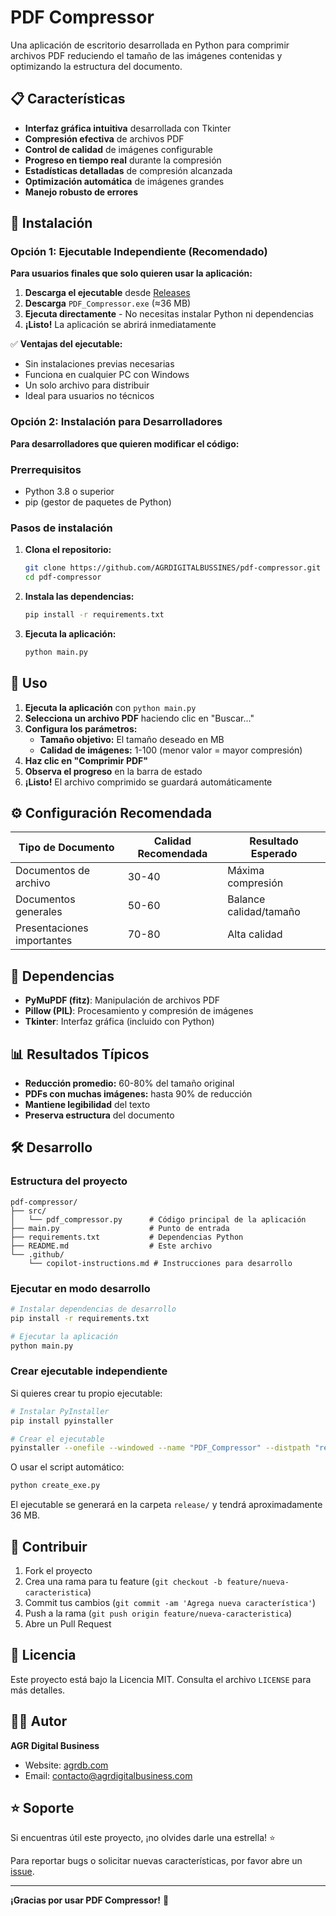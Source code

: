 # PDF Compressor

Una aplicación de escritorio desarrollada en Python para comprimir archivos PDF reduciendo el tamaño de las imágenes contenidas y optimizando la estructura del documento.

## 📋 Características

- **Interfaz gráfica intuitiva** desarrollada con Tkinter
- **Compresión efectiva** de archivos PDF
- **Control de calidad** de imágenes configurable
- **Progreso en tiempo real** durante la compresión
- **Estadísticas detalladas** de compresión alcanzada
- **Optimización automática** de imágenes grandes
- **Manejo robusto de errores**

## 🚀 Instalación

### Opción 1: Ejecutable Independiente (Recomendado)

**Para usuarios finales que solo quieren usar la aplicación:**

1. **Descarga el ejecutable** desde [Releases](https://github.com/AGRDIGITALBUSSINES/pdf-compressor/releases)
2. **Descarga** `PDF_Compressor.exe` (≈36 MB)
3. **Ejecuta directamente** - No necesitas instalar Python ni dependencias
4. **¡Listo!** La aplicación se abrirá inmediatamente

✅ **Ventajas del ejecutable:**
- Sin instalaciones previas necesarias
- Funciona en cualquier PC con Windows
- Un solo archivo para distribuir
- Ideal para usuarios no técnicos

### Opción 2: Instalación para Desarrolladores

**Para desarrolladores que quieren modificar el código:**

### Prerrequisitos

- Python 3.8 o superior
- pip (gestor de paquetes de Python)

### Pasos de instalación

1. **Clona el repositorio:**
   ```bash
   git clone https://github.com/AGRDIGITALBUSSINES/pdf-compressor.git
   cd pdf-compressor
   ```

2. **Instala las dependencias:**
   ```bash
   pip install -r requirements.txt
   ```

3. **Ejecuta la aplicación:**
   ```bash
   python main.py
   ```

## 🎯 Uso

1. **Ejecuta la aplicación** con `python main.py`
2. **Selecciona un archivo PDF** haciendo clic en "Buscar..."
3. **Configura los parámetros:**
   - **Tamaño objetivo:** El tamaño deseado en MB
   - **Calidad de imágenes:** 1-100 (menor valor = mayor compresión)
4. **Haz clic en "Comprimir PDF"**
5. **Observa el progreso** en la barra de estado
6. **¡Listo!** El archivo comprimido se guardará automáticamente

## ⚙️ Configuración Recomendada

| Tipo de Documento | Calidad Recomendada | Resultado Esperado |
|-------------------|--------------------|--------------------|
| Documentos de archivo | 30-40 | Máxima compresión |
| Documentos generales | 50-60 | Balance calidad/tamaño |
| Presentaciones importantes | 70-80 | Alta calidad |

## 🔧 Dependencias

- **PyMuPDF (fitz)**: Manipulación de archivos PDF
- **Pillow (PIL)**: Procesamiento y compresión de imágenes
- **Tkinter**: Interfaz gráfica (incluido con Python)

## 📊 Resultados Típicos

- **Reducción promedio:** 60-80% del tamaño original
- **PDFs con muchas imágenes:** hasta 90% de reducción
- **Mantiene legibilidad** del texto
- **Preserva estructura** del documento

## 🛠️ Desarrollo

### Estructura del proyecto

```
pdf-compressor/
├── src/
│   └── pdf_compressor.py      # Código principal de la aplicación
├── main.py                    # Punto de entrada
├── requirements.txt           # Dependencias Python
├── README.md                  # Este archivo
└── .github/
    └── copilot-instructions.md # Instrucciones para desarrollo
```

### Ejecutar en modo desarrollo

```bash
# Instalar dependencias de desarrollo
pip install -r requirements.txt

# Ejecutar la aplicación
python main.py
```

### Crear ejecutable independiente

Si quieres crear tu propio ejecutable:

```bash
# Instalar PyInstaller
pip install pyinstaller

# Crear el ejecutable
pyinstaller --onefile --windowed --name "PDF_Compressor" --distpath "release" main.py
```

O usar el script automático:
```bash
python create_exe.py
```

El ejecutable se generará en la carpeta `release/` y tendrá aproximadamente 36 MB.

## 🤝 Contribuir

1. Fork el proyecto
2. Crea una rama para tu feature (`git checkout -b feature/nueva-caracteristica`)
3. Commit tus cambios (`git commit -am 'Agrega nueva característica'`)
4. Push a la rama (`git push origin feature/nueva-caracteristica`)
5. Abre un Pull Request

## 📝 Licencia

Este proyecto está bajo la Licencia MIT. Consulta el archivo `LICENSE` para más detalles.

## 👨‍💻 Autor

**AGR Digital Business**
- Website: [agrdb.com](https://agrdb.com)
- Email: contacto@agrdigitalbusiness.com

## ⭐ Soporte

Si encuentras útil este proyecto, ¡no olvides darle una estrella! ⭐

Para reportar bugs o solicitar nuevas características, por favor abre un [issue](https://github.com/AGRDIGITALBUSSINES/pdf-compressor/issues).

---

**¡Gracias por usar PDF Compressor!** 🚀
